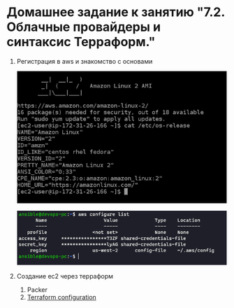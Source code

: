 # Домашнее задание к занятию "7.2. Облачные провайдеры и синтаксис Терраформ."

1. Регистрация в aws и знакомство с основами

   ![aws_screen](img/tf_screen.png)

   ![aws_config](img/tf_aws_configure.png)

2. Создание ec2 через терраформ

   1. Packer
   2. [Terraform configuration](../../terraform)
